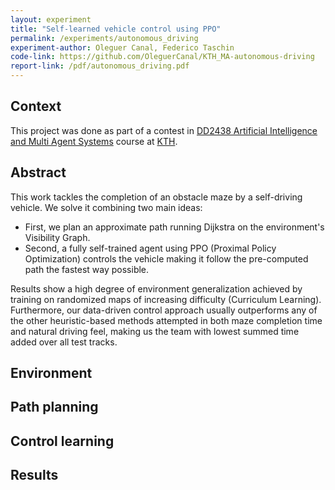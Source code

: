 ```yaml
---
layout: experiment
title: "Self-learned vehicle control using PPO"
permalink: /experiments/autonomous_driving
experiment-author: Oleguer Canal, Federico Taschin
code-link: https://github.com/OleguerCanal/KTH_MA-autonomous-driving
report-link: /pdf/autonomous_driving.pdf
---
```

<!--
Disclaimer and authorship:
This article is provided for free only for your personal informational and entertainment purposes. No commercial use of it is allowed.

Please note there might be mistakes. We would be grateful to receive (constructive) criticism if you spot any. You can reach us at: ai.campus.ai@gmail.com or directly open an issue on our github repo: https://github.com/CampusAI/CampusAI.github.io

If considering to use the text please cite the original author/s of the lecture/paper.
Furthermore, please acknowledge our work by adding a link to our website: https://campusai.github.io/ and citing our names: Oleguer Canal and Federico Taschin.
-->

## Context
This project was done as part of a contest in [DD2438 Artificial Intelligence and Multi Agent Systems](https://www.kth.se/student/kurser/kurs/DD2438?l=en) course at [KTH](https://www.kth.se/en).


## Abstract

This work tackles the completion of an obstacle maze by a self-driving vehicle.
We solve it combining two main ideas:
- First, we plan an approximate path running Dijkstra on the environment's Visibility Graph.
- Second, a fully self-trained agent using PPO (Proximal Policy Optimization) controls the vehicle making it follow the pre-computed path the fastest way possible.

Results show a high degree of environment generalization achieved by training on randomized maps of increasing difficulty (Curriculum Learning).
Furthermore, our data-driven control approach usually outperforms any of the other heuristic-based methods attempted in both maze completion time and natural driving feel, making us the team with lowest summed time added over all test tracks.

## Environment

## Path planning

## Control learning

## Results
